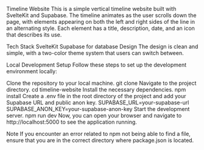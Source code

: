 Timeline Website
This is a simple vertical timeline website built with SvelteKit and Supabase. The timeline animates as the user scrolls down the page, with elements appearing on both the left and right sides of the line in an alternating style. Each element has a title, description, date, and an icon that describes its use.

Tech Stack
SvelteKit
Supabase for database
Design
The design is clean and simple, with a two-color theme system that users can switch between.

Local Development Setup
Follow these steps to set up the development environment locally:

Clone the repository to your local machine.
git clone <repository-url>
Navigate to the project directory.
cd timeline-website
Install the necessary dependencies.
npm install
Create a .env file in the root directory of the project and add your Supabase URL and public anon key.
SUPABASE_URL=your-supabase-url
SUPABASE_ANON_KEY=your-supabase-anon-key
Start the development server.
npm run dev
Now, you can open your browser and navigate to http://localhost:5000 to see the application running.

Note
If you encounter an error related to npm not being able to find a file, ensure that you are in the correct directory where package.json is located.
